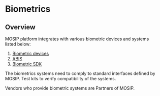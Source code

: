 # Biometrics

## Overview

MOSIP platform integrates with various biometric devices and systems listed below:
1. [Biometric devices](biometric-devices.md)
1. [ABIS](abis.md) 
1. [Biometric SDK](biometric-sdk.md)

The biometrics systems need to comply to standard interfaces defined by MOSIP.  Test kits to verify compatibility of the systems.  

Vendors who provide biometric systems are Partners of MOSIP.  


   


